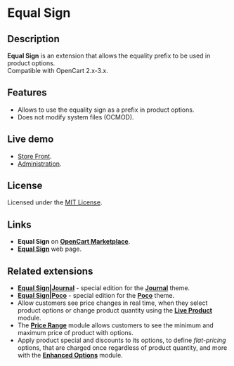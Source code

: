 # Equal Sign

## Description
**Equal Sign** is an extension that allows the equality prefix to be used in product options.  
Compatible with OpenCart 2.x-3.x.

## Features
* Allows to use the equality sign as a prefix in product options.
* Does not modify system files (OCMOD).

## Live demo
* [Store Front](https://demo.ocmod.space/a/).
* [Administration](https://demo.ocmod.space/a/admin/index.php?route=catalog/product).

## License
Licensed under the [MIT License](https://raw.githubusercontent.com/ocmod-space/ocmod-equal-sign/main/LICENSE.txt).

## Links
* **Equal Sign** on [**OpenCart Marketplace**](https://www.opencart.com/index.php?route=marketplace/extension/info&extension_id=34383).
* [**Equal Sign**](https://www.ocmod.space/equal-sign) web page.

## Related extensions
* [**Equal Sign|Journal**](https://www.opencart.com/index.php?route=marketplace/extension/info&extension_id=38532) - special edition for the [**Journal**](https://www.journal-theme.com) theme.
* [**Equal Sign|Poco**](https://www.opencart.com/index.php?route=marketplace/extension/info&extension_id=45235) - special edition for the [**Poco**](https://www.pocotheme.com) theme.
* Allow customers see price changes in real time, when they select product options or change product quantity using the [**Live Product**](https://www.opencart.com/index.php?route=marketplace/extension/info&extension_id=36005) module.
* The [**Price Range**](https://www.opencart.com/index.php?route=marketplace/extension/info&extension_id=38331) module allows customers to see the minimum and maximum price of product with options.
* Apply product special and discounts to its options, to define *flat-pricing* options, that are charged once regardless of product quantity, and more with the [**Enhanced Options**](https://www.opencart.com/index.php?route=marketplace/extension/info&extension_id=40391) module.

